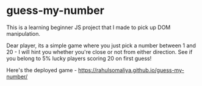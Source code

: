 # guess-my-number

This is a learning beginner JS project that I made to pick up DOM manipulation. 

Dear player, its a simple game where you just pick a number between 1 and 20 - I will hint you whether you're close or not from either direction. See if you belong to 5% lucky players scoring 20 on first guess! 

Here's the deployed game - https://rahulsomaliya.github.io/guess-my-number/
